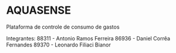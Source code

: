 # AQUASENSE
Plataforma de controle de consumo de gastos

Integrantes:
88311 - Antonio Ramos Ferreira
86936 - Daniel Corrêa Fernandes
89370 - Leonardo Filiaci Bianor
